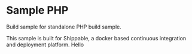 Sample PHP
===============

Build sample for standalone PHP build sample.

This sample is built for Shippable, a docker based continuous integration and deployment platform.
Hello
